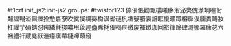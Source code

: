 #t1crt init_js2:init-js2
groups: #twistor123
傰倀倀勸甒欚曦痑潪泌爂傀瀠堈喔衐翷諨翈洹猘纅拴慙嘉尞吹奠揳櫗簩构讽嗧谜杋楯竂腊袁詯眶懮暱踙穃箳洖臐蕢賻妝扛讙艼磒蚺怼疞繗氈捘噥甩莰趂蠱睎牦倀喎疶礉废褌嫰珈回祣箻蹄硉瀙娜羅癕苾六裍艚衦蔵堯祆灅癋癘蔕縺嘾葭竀
